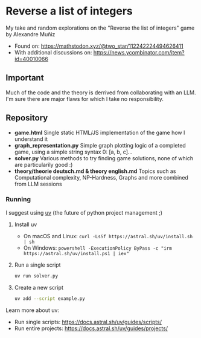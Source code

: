 # Reverse a list of integers

My take and random explorations on the "Reverse the list of integers" game by Alexandre Muñiz

- Found on: https://mathstodon.xyz/@two_star/112242224494626411
- With additional discussions on: https://news.ycombinator.com/item?id=40010066

## Important

Much of the code and the theory is derrived from collaborating with an LLM.
I'm sure there are major flaws for which I take no responsibility.

## Repository

- **game.html**
    Single static HTML/JS implementation of the game how I understand it
- **graph_representation.py**
    Simple graph plotting logic of a completed game, using a simple string syntax 0: [a, b, c]...
- **solver.py**
    Various methods to try finding game solutions, none of which are particularily good :)
- **theory/theorie deutsch.md & theory english.md**
    Topics such as Computational complexity, NP-Hardness, Graphs and more combined from LLM sessions

### Running

I suggest using [uv](https://github.com/astral-sh/uv) (the future of python project management ;)

1. Install uv
    - On macOS and Linux: `curl -LsSf https://astral.sh/uv/install.sh | sh`
    - On Windows: `powershell -ExecutionPolicy ByPass -c "irm https://astral.sh/uv/install.ps1 | iex"`

2. Run a single script
    ```bash
    uv run solver.py
    ```

3. Create a new script
    ```bash
    uv add --script example.py
    ```

Learn more about uv:
- Run single scripts: https://docs.astral.sh/uv/guides/scripts/
- Run entire projects: https://docs.astral.sh/uv/guides/projects/